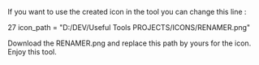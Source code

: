 If you want to use the created icon in the tool you can change this line :

27   icon_path = "D:/DEV/Useful Tools PROJECTS/ICONS/RENAMER.png"

Download the RENAMER.png and replace this path by yours for the icon.
Enjoy this tool.
